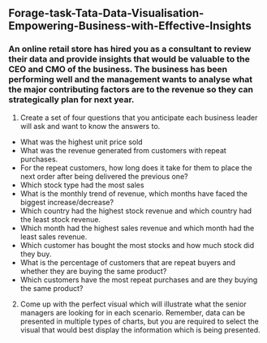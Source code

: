 ## Forage-task-Tata-Data-Visualisation-Empowering-Business-with-Effective-Insights
### An online retail store has hired you as a consultant to review their data and provide insights that would be valuable to the CEO and CMO of the business. The business has been performing well and the management wants to analyse what the major contributing factors are to the revenue so they can strategically plan for next year.
1. Create a set of four questions that you anticipate each business leader will ask and want to know the answers to. 
* What was the highest unit price sold
* What was the revenue generated from customers with repeat purchases.
* For the repeat customers, how long does it take for them to place the next order after being delivered the previous one?
* Which stock type had the most sales
* What is the monthly trend of revenue, which months have faced the biggest increase/decrease?
* Which country had the highest stock revenue and which country had the least stock revenue.
* Which month had the highest sales revenue and which month had the least sales revenue.
* Which customer has bought the most stocks and how much stock did they buy.
* What is the percentage of customers that are repeat buyers and whether they are buying the same product?
* Which customers have the most repeat purchases and are they buying the same product?
2. Come up with the perfect visual which will illustrate what the senior managers are looking for in each scenario. Remember, data can be presented in multiple types of charts, but you are required to select the visual that would best display the information which is being presented.
